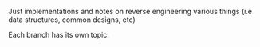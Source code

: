 Just implementations and notes on reverse engineering various things (i.e data structures, common designs, etc)


Each branch has its own topic.
